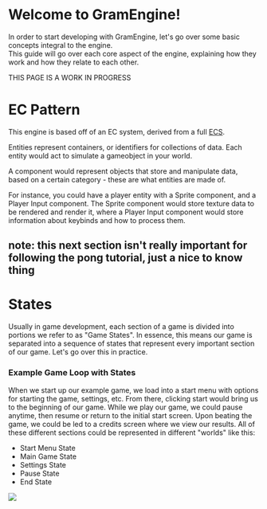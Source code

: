 # Welcome to GramEngine!
In order to start developing with GramEngine, let's go over some basic concepts integral to the engine.  
This guide will go over each core aspect of the engine, explaining how they work and how they relate to each other.

THIS PAGE IS A WORK IN PROGRESS

# EC Pattern

This engine is based off of an EC system, derived from a full [ECS](https://en.wikipedia.org/wiki/Entity_component_system).

Entities represent containers, or identifiers for collections of data. Each entity would act to simulate a gameobject in your world.

A component would represent objects that store and manipulate data, based on a certain category - these are what entities are made of. 

For instance, you could have a player entity with a Sprite component, and a Player Input component. The Sprite component would store texture data to be rendered and render it, where a Player Input component would store information about keybinds and how to process them.





## note: this next section isn't really important for following the pong tutorial, just a nice to know thing

# States
Usually in game development, each section of a game is divided into portions we refer to as "Game States". In essence, this means our game is separated into a sequence of states that represent every important section of our game. Let's go over this in practice.

### Example Game Loop with States

When we start up our example game, we load into a start menu with options for starting the game, settings, etc. From there, clicking start would bring us to the beginning of our game. While we play our game, we could pause anytime, then resume or return to the initial start screen. Upon beating the game, we could be led to a credits screen where we view our results. All of these different sections could be represented in different "worlds" like this:

-   Start Menu State
-   Main Game State
-   Settings State
-   Pause State
-   End State

![](https://camo.githubusercontent.com/ebc21efa2b2a8640df4db8d68e4454aa5a7fa0f6fb12e0271970bddc909b2178/68747470733a2f2f692e696d6775722e636f6d2f47655271597a762e706e67)

